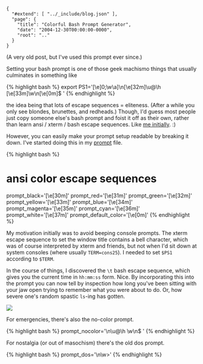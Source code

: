 
    {
      "#extend": [ "../_include/blog.json" ],
      "page": {
        "title": "Colorful Bash Prompt Generator",
        "date": "2004-12-30T00:00:00-0000",
        "root": ".."
      }
    }

(A very old post, but I've used this prompt ever since.)

Setting your bash prompt is one of those geek machismo things that usually culminates in something like

{% highlight bash %}
export PS1='\[\e]0;\w\a\]\n\[\e[32m\]\u@\h \[\e[33m\]\w\n\[\e[0m\]$ '
{% endhighlight %}

the idea being that lots of escape sequences = eliteness. (After a while you only see blondes, brunettes, and redheads.) Though, I'd guess most people just copy someone else's bash prompt and foist it off as their own, rather than learn ansi / xterm / bash escape sequences. Like <a href="http://blogs.thegotonerd.com/maelstrom/archives/000453.html">me initially</a>. :)

However, you can easily make your prompt setup readable by breaking it down. I've started doing this in my <a href="http://thegotonerd.com/scripts/agrow/conf/prompt.html">prompt</a> file.

{% highlight bash %}
# ansi color escape sequences
prompt_black='\[\e[30m\]'
prompt_red='\[\e[31m\]'
prompt_green='\[\e[32m\]'
prompt_yellow='\[\e[33m\]'
prompt_blue='\[\e[34m\]'
prompt_magenta='\[\e[35m\]'
prompt_cyan='\[\e[36m\]'
prompt_white='\[\e[37m\]'
prompt_default_color='\[\e[0m\]'
{% endhighlight %}

My motivation initially was to avoid beeping console prompts. The xterm escape sequence to set the window title contains a bell character, which was of course interpreted by xterm and friends, but not when I'd sit down at system consoles (where usually `TERM=cons25`). I needed to set `$PS1` according to `$TERM`.

In the course of things, I discovered the `\t` bash escape sequence, which gives you the current time in `hh:mm:ss` form. Nice. By incorporating this into the prompt you can now tell by inspection how long you've been sitting with your jaw open trying to remember what you were about to do. Or, how severe one's random spastic `ls`-ing has gotten.

<div class="image">
<a href="../images/blog/bash-prompt-with-time.png">
<img src="../images/blog/bash-prompt-with-time-small.png" />
</a>
</div>

For emergencies, there's also the no-color prompt.

{% highlight bash %}
prompt_nocolor='\n\u@\h \w\n$ '
{% endhighlight %}

For nostalgia (or out of masochism) there's the old dos prompt.

{% highlight bash %}
prompt_dos='\n\w>'
{% endhighlight %}

